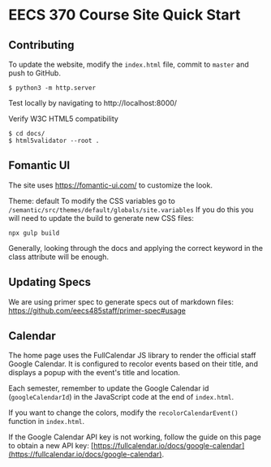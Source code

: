 EECS 370 Course Site Quick Start
=============

## Contributing
To update the website, modify the `index.html` file, commit to `master` and push to GitHub.

```console
$ python3 -m http.server
```
Test locally by navigating to http://localhost:8000/

Verify W3C HTML5 compatibility
```console
$ cd docs/
$ html5validator --root .
```

## Fomantic UI
The site uses https://fomantic-ui.com/ to customize the look.

Theme: default
To modify the CSS variables go to `/semantic/src/themes/default/globals/site.variables`
If you do this you will need to update the build to generate new CSS files:
```console
npx gulp build
```

Generally, looking through the docs and applying the correct keyword in the class attribute will be enough.

## Updating Specs
We are using primer spec to generate specs out of markdown files:
https://github.com/eecs485staff/primer-spec#usage

## Calendar
The home page uses the FullCalendar JS library to render the official staff Google Calendar. It is configured to recolor events based on their title, and displays a popup with the event's title and location.

Each semester, remember to update the Google Calendar id (`googleCalendarId`) in the JavaScript code at the end of `index.html`.

If you want to change the colors, modify the `recolorCalendarEvent()` function in `index.html`.

If the Google Calendar API key is not working, follow the guide on this page to obtain a new API key: [https://fullcalendar.io/docs/google-calendar](https://fullcalendar.io/docs/google-calendar).
